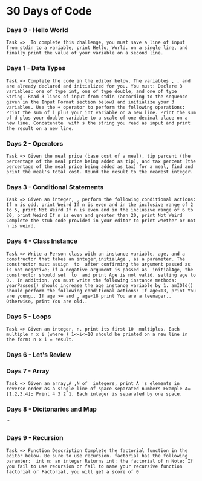 # 30 Days of Code



### Days 0 - Hello World
`Task => 
To complete this challenge, you must save a line of input from stdin to a variable, print Hello, World. on a single line, and finally print the value of your variable on a second line. `


### Days 1 - Data Types
`Task =>
Complete the code in the editor below. The variables , , and  are already declared and initialized for you. You must:
Declare 3 variables: one of type int, one of type double, and one of type String.
Read 3 lines of input from stdin (according to the sequence given in the Input Format section below) and initialize your 3 variables.
Use the + operator to perform the following operations:
Print the sum of i plus your int variable on a new line.
Print the sum of d plus your double variable to a scale of one decimal place on a new line.
Concatenate  with s the string you read as input and print the result on a new line.`


### Days 2 - Operators
`Task =>
Given the meal price (base cost of a meal), tip percent (the percentage of the meal price being added as tip), and tax percent (the percentage of the meal price being added as tax) for a meal, find and print the meal's total cost. Round the result to the nearest integer.`


### Days 3 - Conditional Statements
`Task =>
Given an integer, , perform the following conditional actions:
If n is odd, print Weird
If n is even and in the inclusive range of 2 to 5, print Not Weird
If n is even and in the inclusive range of 6 to 20, print Weird
If n is even and greater than 20, print Not Weird
Complete the stub code provided in your editor to print whether or not n is weird.`


### Days 4 - Class Instance
`Task =>
Write a Person class with an instance variable, age, and a constructor that takes an integer,initialAge , as a parameter. The constructor must assign  to  after confirming the argument passed as  is not negative; if a negative argument is passed as  initialAge, the constructor should set  to  and print Age is not valid, setting age to 0.. In addition, you must write the following instance methods:
yearPasses() should increase the age instance variable by 1.
amIOld() should perform the following conditional actions:
If age<13, print You are young..
If age >= and , age<18 print You are a teenager..
Otherwise, print You are old..`


### Days 5 - Loops
`Task =>
Given an integer, n, print its first 10  multiples. Each multiple n x i (where ) 1<=i<=10 should be printed on a new line in the form: n x i = result.`


### Days 6 - Let's Review



### Days 7 - Array
`Task =>
Given an array,A ,N of  integers, print A 's elements in reverse order as a single line of space-separated numbers
Example
A=[1,2,3,4];
Print 4 3 2 1. Each integer is separated by one space.`


### Days 8 - Dicitonaries and Map
``


### Days 9 - Recursion
`Task =>
Function Description
Complete the factorial function in the editor below. Be sure to use recursion.
factorial has the following paramter: 
int n: an integer
Returns
int: the factorial of n
Note: If you fail to use recursion or fail to name your recursive function factorial or Factorial, you will get a score of 0`
